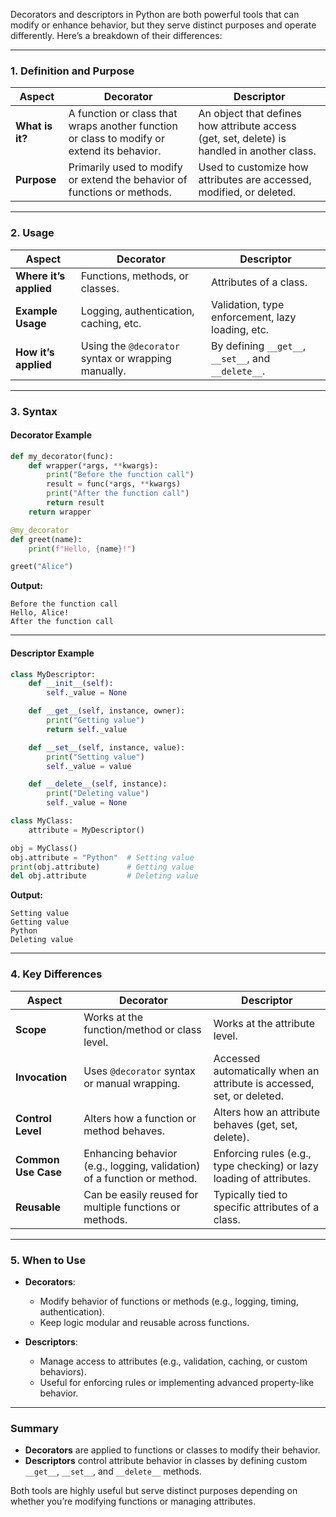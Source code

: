 Decorators and descriptors in Python are both powerful tools that can modify or enhance behavior, but they serve distinct purposes and operate differently. Here’s a breakdown of their differences:

---

### **1. Definition and Purpose**
| **Aspect**        | **Decorator**                                                                                 | **Descriptor**                                                                                  |
|--------------------|-----------------------------------------------------------------------------------------------|-------------------------------------------------------------------------------------------------|
| **What is it?**    | A function or class that wraps another function or class to modify or extend its behavior.    | An object that defines how attribute access (get, set, delete) is handled in another class.     |
| **Purpose**        | Primarily used to modify or extend the behavior of functions or methods.                      | Used to customize how attributes are accessed, modified, or deleted.                           |

---

### **2. Usage**
| **Aspect**               | **Decorator**                                       | **Descriptor**                                           |
|---------------------------|----------------------------------------------------|---------------------------------------------------------|
| **Where it’s applied**    | Functions, methods, or classes.                    | Attributes of a class.                                  |
| **Example Usage**         | Logging, authentication, caching, etc.            | Validation, type enforcement, lazy loading, etc.        |
| **How it’s applied**      | Using the `@decorator` syntax or wrapping manually.| By defining `__get__`, `__set__`, and `__delete__`.     |

---

### **3. Syntax**

#### **Decorator Example**
```python
def my_decorator(func):
    def wrapper(*args, **kwargs):
        print("Before the function call")
        result = func(*args, **kwargs)
        print("After the function call")
        return result
    return wrapper

@my_decorator
def greet(name):
    print(f"Hello, {name}!")

greet("Alice")
```

**Output:**
```
Before the function call
Hello, Alice!
After the function call
```

---

#### **Descriptor Example**
```python
class MyDescriptor:
    def __init__(self):
        self._value = None

    def __get__(self, instance, owner):
        print("Getting value")
        return self._value

    def __set__(self, instance, value):
        print("Setting value")
        self._value = value

    def __delete__(self, instance):
        print("Deleting value")
        self._value = None

class MyClass:
    attribute = MyDescriptor()

obj = MyClass()
obj.attribute = "Python"  # Setting value
print(obj.attribute)      # Getting value
del obj.attribute         # Deleting value
```

**Output:**
```
Setting value
Getting value
Python
Deleting value
```

---

### **4. Key Differences**

| **Aspect**                     | **Decorator**                                                                     | **Descriptor**                                                                 |
|---------------------------------|-----------------------------------------------------------------------------------|--------------------------------------------------------------------------------|
| **Scope**                       | Works at the function/method or class level.                                      | Works at the attribute level.                                                  |
| **Invocation**                  | Uses `@decorator` syntax or manual wrapping.                                      | Accessed automatically when an attribute is accessed, set, or deleted.         |
| **Control Level**               | Alters how a function or method behaves.                                          | Alters how an attribute behaves (get, set, delete).                            |
| **Common Use Case**             | Enhancing behavior (e.g., logging, validation) of a function or method.           | Enforcing rules (e.g., type checking) or lazy loading of attributes.           |
| **Reusable**                    | Can be easily reused for multiple functions or methods.                           | Typically tied to specific attributes of a class.                              |

---

### **5. When to Use**
- **Decorators**:
  - Modify behavior of functions or methods (e.g., logging, timing, authentication).
  - Keep logic modular and reusable across functions.
  
- **Descriptors**:
  - Manage access to attributes (e.g., validation, caching, or custom behaviors).
  - Useful for enforcing rules or implementing advanced property-like behavior.

---

### **Summary**
- **Decorators** are applied to functions or classes to modify their behavior.
- **Descriptors** control attribute behavior in classes by defining custom `__get__`, `__set__`, and `__delete__` methods.

Both tools are highly useful but serve distinct purposes depending on whether you’re modifying functions or managing attributes.

